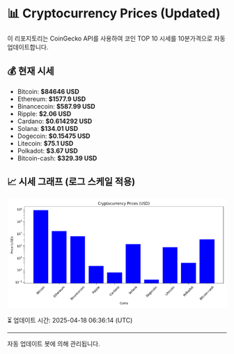 
# 📊 Cryptocurrency Prices (Updated)

이 리포지토리는 CoinGecko API를 사용하여 코인 TOP 10 시세를 10분가격으로 자동 업데이트합니다.

## 💰 현재 시세
- Bitcoin: **$84646 USD**
- Ethereum: **$1577.9 USD**
- Binancecoin: **$587.99 USD**
- Ripple: **$2.06 USD**
- Cardano: **$0.614292 USD**
- Solana: **$134.01 USD**
- Dogecoin: **$0.15475 USD**
- Litecoin: **$75.1 USD**
- Polkadot: **$3.67 USD**
- Bitcoin-cash: **$329.39 USD**

## 📈 시세 그래프 (로그 스케일 적용)
![Crypto Prices](crypto_prices.png)

⏳ 업데이트 시간: 2025-04-18 06:36:14 (UTC)

---
자동 업데이트 봇에 의해 관리됩니다.
